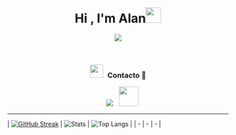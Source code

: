 <h1 align="center"><b>Hi , I'm Alan</b><img src="https://media.giphy.com/media/hvRJCLFzcasrR4ia7z/giphy.gif" width="35"></h1>
<!--  -->
<p align="center">
  <a href="https://github.com/DenverCoder1/readme-typing-svg"><img src="https://readme-typing-svg.herokuapp.com?font=Time+New+Roman&color=cyan&size=25&center=true&vCenter=true&width=600&height=100&lines=Mi+nombre+es+Alan+Manjarrez..&hearts;++;Tengo+23+años,;Soy+de+Sonora,+México"></a></p>

<br/>
<h3 align="center" > <img src="https://media.giphy.com/media/iY8CRBdQXODJSCERIr/giphy.gif" width="30" height="30" style="margin-right: 10px;">Contacto 🤝 </h3>

<div align="center"  class="icons-social" style="margin-left: 10px;">
        <a style="margin-left: 10px;" target="_blank" href="https://www.instagram.com/wirthix/">
			<img src="https://img.icons8.com/doodle/40/000000/instagram-new--v2.png"></a>
		<a style="margin-left: 10px;" target="_blank" href="mailto:jjose_alan@hotmail.com">
			<img width="45px"; height="45px" src="https://cdn-icons-png.flaticon.com/512/2590/2590807.png" ></a>
      </div>

</p>

---

| [![GitHub Streak](https://github-readme-streak-stats.herokuapp.com/?user=AlanManjarrez&theme=ocean-gradient&hide_border=false&date_format=j%2Fn%5B%2FY%5D)](https://git.io/streak-stats) | ![Stats](https://github-readme-stats.vercel.app/api?username=Alanmanjarrez&count_private=true&show_icons=true&include_all_commits=true&hide_border=false&theme=ocean-gradient) | ![Top Langs](https://github-readme-stats.vercel.app/api/top-langs/?username=Alanmanjarrez&layout=compact&hide_border=true&theme=ocean-gradient) |
| - | - | - |


